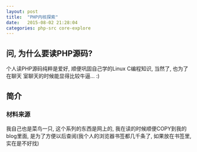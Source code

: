 ```yaml
---
layout: post
title:  "PHP内核探索"
date:   2015-08-02 21:28:04
categories: php-src core-explore
---
```


## 问, 为什么要读PHP源码?

个人读PHP源码纯粹是爱好, 顺便巩固自己学的Linux C编程知识, 当然了, 也为了在聊天
室聊天的时候能显得比较牛逼... :)

## 简介

### 材料来源

我自己也是菜鸟一只, 这个系列的东西是网上的, 我在读的时候顺便COPY到我的blog里面,
是为了方便以后查阅(我个人的浏览器书签都几千条了, 如果放在书签里, 实在是不好找)
